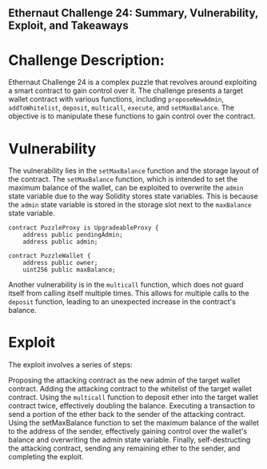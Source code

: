 ## Ethernaut Challenge 24: Summary, Vulnerability, Exploit, and Takeaways

# Challenge Description:

Ethernaut Challenge 24 is a complex puzzle that revolves around exploiting a smart contract to gain control over it. The challenge presents a target wallet contract with various functions, including `proposeNewAdmin`, `addToWhitelist`, `deposit`, `multicall`, `execute`, and `setMaxBalance`. The objective is to manipulate these functions to gain control over the contract.

# Vulnerability

The vulnerability lies in the `setMaxBalance` function and the storage layout of the contract. The `setMaxBalance` function, which is intended to set the maximum balance of the wallet, can be exploited to overwrite the `admin` state variable due to the way Solidity stores state variables. This is because the `admin` state variable is stored in the storage slot next to the `maxBalance` state variable.

```solidity
contract PuzzleProxy is UpgradeableProxy {
    address public pendingAdmin;
    address public admin;

contract PuzzleWallet {
    address public owner;
    uint256 public maxBalance;

```

Another vulnerability is in the `multicall` function, which does not guard itself from calling itself multiple times. This allows for multiple calls to the `deposit` function, leading to an unexpected increase in the contract's balance.

# Exploit

The exploit involves a series of steps:

Proposing the attacking contract as the new admin of the target wallet contract.
Adding the attacking contract to the whitelist of the target wallet contract.
Using the `multicall` function to deposit ether into the target wallet contract twice, effectively doubling the balance.
Executing a transaction to send a portion of the ether back to the sender of the attacking contract.
Using the setMaxBalance function to set the maximum balance of the wallet to the address of the sender, effectively gaining control over the wallet's balance and overwriting the admin state variable.
Finally, self-destructing the attacking contract, sending any remaining ether to the sender, and completing the exploit.
